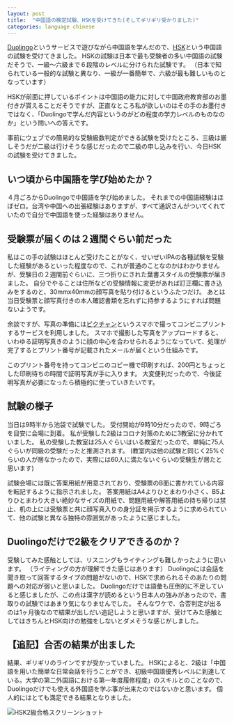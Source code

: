 ```yaml
---
layout: post
title:  "中国語の検定試験、HSKを受けてきた(そしてギリギリ受かりました)"
categories: language chinese
---
```

[Duolingo](https://ja.duolingo.com)というサービスで遊びながら中国語を学んだので、[HSK](http://www.hskj.jp)という中国語の試験を受けてきました。
HSKの試験は日本で最も受験者の多い中国語の試験だそうで、一級〜六級まで６段階のレベルに分けられた試験です。
（日本で知られている一般的な試験と異なり、一級が一番簡単で、六級が最も難しいものとなっています）

HSKが前面に押しているポイントは中国語の能力に対して中国政府教育部のお墨付きが貰えることだそうですが、正直なところ私が欲しいのはその手のお墨付きではなく、「Duolingoで学んだ内容というのがどの程度の学力レベルのものなのか」という問いへの答えです。

事前にウェブでの簡易的な受験級数判定ができる試験を受けたところ、三級は厳しそうだが二級は行けそうな感じだったので二級の申し込みを行い、今日HSKの試験を受けてきました。

## いつ頃から中国語を学び始めたか？

４月ごろからDuolingoで中国語を学び始めました。
それまでの中国語経験はほぼゼロ。台湾や中国への出張経験はありますが、すべて通訳さんがついてくれていたので自分で中国語を使った経験はありません。


## 受験票が届くのは２週間ぐらい前だった

私はこの手の試験はほとんど受けたことがなく、せいぜいIPAの各種試験を受験した経験があるといった程度なので、これが普通のことなのかはわかりませんが、受験日の２週間前ぐらいに、三つ折りにされた葉書スタイルの受験票が届きました。
自分でやることは住所などの受験情報に変更があれば訂正欄に書き込みをするのと、30mmx40mmの顔写真を貼り付けるというふたつだけ。
あとは当日受験票と顔写真付きの本人確認書類を忘れずに持参するようにすれば問題ないようです。

余談ですが、写真の準備には[ピクチャン](https://pic-chan.net)というスマホで撮ってコンビニプリントするサービスを利用しました。
スマホで撮影した写真をアップロードすると、いわゆる証明写真きのように顔の中心を合わせられるようになっていて、処理が完了するとプリント番号が記載されたメールが届くという仕組みです。

このプリント番号を持ってコンビニのコピー機で印刷すれば、200円とちょっとした印刷待ちの時間で証明写真が手に入ります。
大変便利だったので、今後証明写真が必要になったら積極的に使っていきたいです。

## 試験の様子

当日は9時半から池袋で試験でした。
受付開始が9時10分だったので、9時ごろを目安に会場に到着。
私が受験した2級はコロナ対策のために3教室に分かれていました。
私の受験した教室は25人ぐらいはいる教室だったので、単純に75人ぐらいが同級の受験だったと推測されます。
(教室内は他の試験と同じく25%ぐらいの人が居なかったので、実際には60人に満たないぐらいの受験生が居たと思います)

試験会場には既に答案用紙が用意されており、受験票のB面に書かれている内容を転記するように指示されました。
答案用紙はA4よりひとまわり小さく、B5よりひとまわり大きい絶妙なサイズの用紙で、問題用紙や解答用紙の持ち帰りは禁止、机の上には受験票と共に顔写真入りの身分証を掲示するように求められていて、他の試験と異なる独特の雰囲気があったように感じました。

## Duolingoだけで2級をクリアできるのか？

受験してみた感触としては、リスニングもライティングも難しかったように思います。
（ライティングの方が理解できた感じはあります）
Duolingoには会話を聞き取って回答するタイプの問題がないので、HSKで求められるそのあたりの問題への対応が弱いと思いました。
Duolingoだけでは語彙も圧倒的に不足していると感じましたが、この点は漢字が読めるという日本人の強みがあったので、書取りの試験ではあまり気になりませんでした。
そんなワケで、合否判定が出るのは1ヶ月後なので結果が出しだい追記しようと思いますが、受けてみた感触としてはきちんとHSK向けの勉強をしないとダメそうな感じがしました。

## 【追記】合否の結果が出ました

結果、ギリギリのラインですが受かっていました。
HSKによると、2級は「中国語を用いた簡単な日常会話を行うことができ、初級中国語優秀レベルに到達している。大学の第二外国語における第一年度履修程度」のスキルとのことなので、Duolingoだけでも使える外国語を学ぶ事が出来たのではないかと思います。
個人的にはとても満足できる結果となりました。

![HSK2級合格スクリーンショット]({{absolute_url}}/images/hsk_2_result.png)

